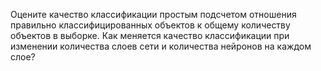 Оцените качество классификации простым подсчетом отношения правильно классифицированных объектов 
к общему количеству объектов в выборке.
Как меняется качество классификации при изменении количества слоев сети и количества нейронов на каждом слое?